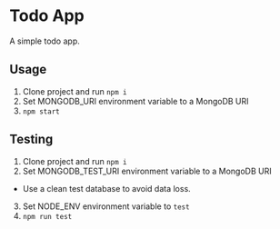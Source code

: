 # Todo App

A simple todo app.

## Usage
1. Clone project and run `npm i`
2. Set MONGODB_URI environment variable to a MongoDB URI
3. `npm start`

## Testing
1. Clone project and run `npm i`
2. Set MONGODB_TEST_URI environment variable to a MongoDB URI
  - Use a clean test database to avoid data loss.
3. Set NODE_ENV environment variable to `test`
4. `npm run test`
